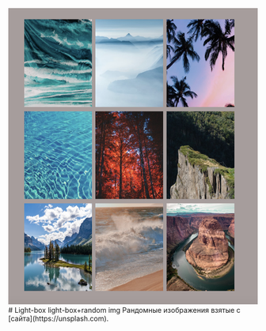 <div align="center">
  <img width="625" height="600" src="https://github.com/NailBrain13/Light-box/blob/main/prev.png">
</div>
# Light-box
light-box+random img
Рандомные изображения взятые с 
[сайта](https://unsplash.com).
